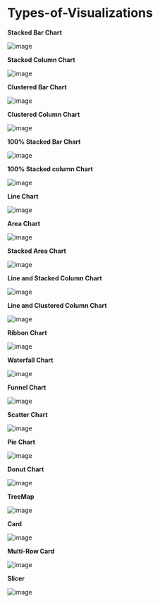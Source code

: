 # Types-of-Visualizations

**Stacked Bar Chart**

![image](https://user-images.githubusercontent.com/99253246/178154616-0f567d8d-72a4-4cdc-a239-0205db9f5768.png)

**Stacked Column Chart**

![image](https://user-images.githubusercontent.com/99253246/178154709-61395ba3-50bf-4f22-9e50-d68619e57d6e.png)

**Clustered Bar Chart**

![image](https://user-images.githubusercontent.com/99253246/178154802-a05bd217-fee4-4f83-98c3-6f7a71980280.png)

**Clustered Column Chart**

![image](https://user-images.githubusercontent.com/99253246/178154851-88340072-1602-4b3c-aaba-efa9a487716f.png)

**100% Stacked Bar Chart**

![image](https://user-images.githubusercontent.com/99253246/178154896-cd739faa-517d-49f6-94d7-6974ca66adb1.png)

**100% Stacked column Chart**

![image](https://user-images.githubusercontent.com/99253246/178155100-89859ee7-4a45-4f78-94ef-d8e0adb45524.png)

**Line Chart**

![image](https://user-images.githubusercontent.com/99253246/178155236-e5c03c1f-4260-4afe-8e69-4f6e6c4d533b.png)

**Area Chart**

![image](https://user-images.githubusercontent.com/99253246/178155266-ba1a2644-ade2-4daa-a76b-36102d7e067e.png)

**Stacked Area Chart**

![image](https://user-images.githubusercontent.com/99253246/178155387-fc412f7b-f63b-4495-8186-0682be7047ac.png)

**Line and Stacked Column Chart**

![image](https://user-images.githubusercontent.com/99253246/178155444-fa44408b-7c15-4090-885c-54e1ffbd70ba.png)

**Line and Clustered Column Chart**

![image](https://user-images.githubusercontent.com/99253246/178155547-63bd8e1b-47c3-4f2e-bea8-0ca6492efa13.png)

**Ribbon Chart**

![image](https://user-images.githubusercontent.com/99253246/178155583-46960c40-703c-417c-8c39-7a9c47005169.png)

**Waterfall Chart**

![image](https://user-images.githubusercontent.com/99253246/178155618-718832bf-740e-49e2-8b80-290d62050faa.png)

**Funnel Chart**

![image](https://user-images.githubusercontent.com/99253246/178925155-a238b41a-2934-4743-a98b-47a1059d4d7d.png)

**Scatter Chart**

![image](https://user-images.githubusercontent.com/99253246/178925426-99a5ad2b-af4e-4680-b846-89034aac8574.png)

**Pie Chart**

![image](https://user-images.githubusercontent.com/99253246/178925540-41f2d8e7-7515-4e7c-9eef-63e9d78d6a65.png)

**Donut Chart**

![image](https://user-images.githubusercontent.com/99253246/178925681-1850d437-d1e9-4892-864a-ee51a9b343a7.png)

**TreeMap** 

![image](https://user-images.githubusercontent.com/99253246/178925806-b0b42967-1bc4-49f0-9df1-bda023a8662a.png)


**Card**

![image](https://user-images.githubusercontent.com/99253246/178926256-6feddc2a-54aa-4ce2-ba5d-17b7122792fb.png)

**Multi-Row Card**

![image](https://user-images.githubusercontent.com/99253246/178926493-a6089e7f-e66d-45ad-b1fe-5092413457ff.png)

**Slicer**

![image](https://user-images.githubusercontent.com/99253246/178926746-d1b8752f-0aa5-4ac2-9e0b-e9873b71b3b3.png)
